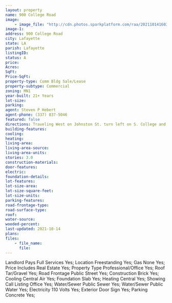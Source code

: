 ```yaml
---
layout: property
name: 900 College Road
image:
    - image_file: "http://cdn.photos.sparkplatform.com/raa/20211014160306452146000000.jpg"
image-1:
address: 900 College Road
city: Lafayette
state: LA
parish: Lafayette
listingID: 
status: A
price: 
Acres: 
SqFt: 
Price-SqFt: 
property-type: Comm Bldg Sale/Lease
property-subtype: Commercial
zoning: MN1
year-built: 21+ Years
lot-size: 
parking: 
agent: Steven P Hebert
agent-phone: (337) 837-5046
featured: false
directions: Traveling West on Johnston St. turn left on S. College and the building will be on the right. Approx. 1/4 mile from Johnston.
building-features: 
cooling: 
heating: 
living-area: 
living-area-source: 
living-area-units: 
stories: 3.0
construction-materials: 
door-features: 
electric: 
foundation-details: 
lot-features: 
lot-size-area: 
lot-size-square-feet: 
lot-size-units: 
parking-features: 
road-frontage-type: 
road-surface-type: 
roof: 
water-source: 
wooded-percent: 
last-updated: 2021-10-14
plans: 
files:
    - file_name:
      file:
---
```

Landlord Pays	Full Services	Yes;
Location	Freestanding	Yes;
Gas	None	Yes;
Price Includes	Real Estate	Yes;
Property Type	Professional/Office	Yes;
Roof	Tar/Gravel	Yes;
Road Frontage	Public Street	Yes;
Construction	Brick	Yes;
Cooling	Central Air	Yes;
Foundation	Slab	Yes;
Heating	Central	Yes;
Showing	Call Listing Office	Yes;
Water/Sewer	Public Sewer	Yes;
Water/Sewer	Public Water	Yes;
Electricity	110 Volts	Yes;
Exterior	Door Sign	Yes;
Parking	Concrete	Yes;

